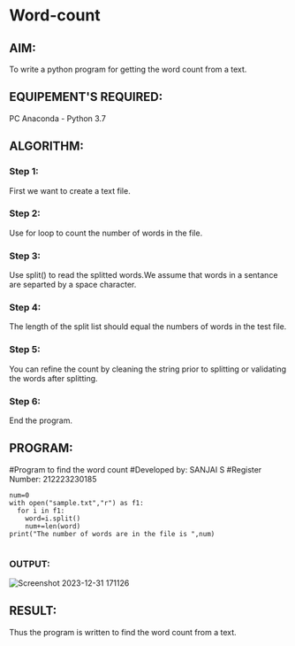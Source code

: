 # Word-count
## AIM:
To write a python program for getting the word count from a text.
## EQUIPEMENT'S REQUIRED: 
PC
Anaconda - Python 3.7
## ALGORITHM: 
### Step 1:
First we want to create a text file.

### Step 2: 
Use for loop to count the number of words in the file.
 
### Step 3:
Use split() to read the splitted words.We assume that words in a sentance are separted by a space character.

### Step 4:  
The length of the split list should equal the numbers of words in the test file.

### Step 5: 
You can refine the count by cleaning the string prior to splitting or validating the words after splitting.

### Step 6:
End the program.

## PROGRAM:
 #Program to find the word count 
 #Developed by: SANJAI S
 #Register Number: 212223230185
~~~
num=0
with open("sample.txt","r") as f1:
  for i in f1:
    word=i.split()
    num+=len(word)
print("The number of words are in the file is ",num)


~~~ 

### OUTPUT:
![Screenshot 2023-12-31 171126](https://github.com/Sanjaichitra/Word-count/assets/144870518/90e948d3-b0d8-4cde-9f62-bdf37678799b)

## RESULT:
Thus the program is written to find the word count from a text.
